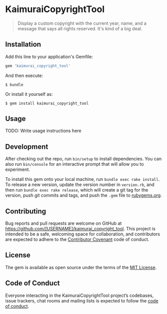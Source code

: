 # KaimuraiCopyrightTool

> Display a custom copyright with the current year, name, and a message that says all rights reserved. It's kind of a big deal.

## Installation

Add this line to your application's Gemfile:

```ruby
gem 'kaimurai_copyright_tool'
```

And then execute:

    $ bundle

Or install it yourself as:

    $ gem install kaimurai_copyright_tool

## Usage

TODO: Write usage instructions here

## Development

After checking out the repo, run `bin/setup` to install dependencies. You can also run `bin/console` for an interactive prompt that will allow you to experiment.

To install this gem onto your local machine, run `bundle exec rake install`. To release a new version, update the version number in `version.rb`, and then run `bundle exec rake release`, which will create a git tag for the version, push git commits and tags, and push the `.gem` file to [rubygems.org](https://rubygems.org).

## Contributing

Bug reports and pull requests are welcome on GitHub at https://github.com/[USERNAME]/kaimurai_copyright_tool. This project is intended to be a safe, welcoming space for collaboration, and contributors are expected to adhere to the [Contributor Covenant](http://contributor-covenant.org) code of conduct.

## License

The gem is available as open source under the terms of the [MIT License](https://opensource.org/licenses/MIT).

## Code of Conduct

Everyone interacting in the KaimuraiCopyrightTool project’s codebases, issue trackers, chat rooms and mailing lists is expected to follow the [code of conduct](https://github.com/[USERNAME]/kaimurai_copyright_tool/blob/master/CODE_OF_CONDUCT.md).
